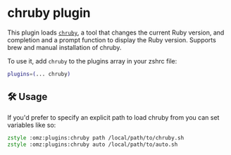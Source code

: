 # chruby plugin

This plugin loads [`chruby`](https://github.com/postmodern/chruby), a tool that
changes the current Ruby version, and completion and a prompt function to
display the Ruby version. Supports brew and manual installation of chruby.

To use it, add `chruby` to the plugins array in your zshrc file:

```zsh
plugins=(... chruby)
```

## 🛠️ Usage

If you'd prefer to specify an explicit path to load chruby from you can set
variables like so:

```zsh
zstyle :omz:plugins:chruby path /local/path/to/chruby.sh
zstyle :omz:plugins:chruby auto /local/path/to/auto.sh
```
